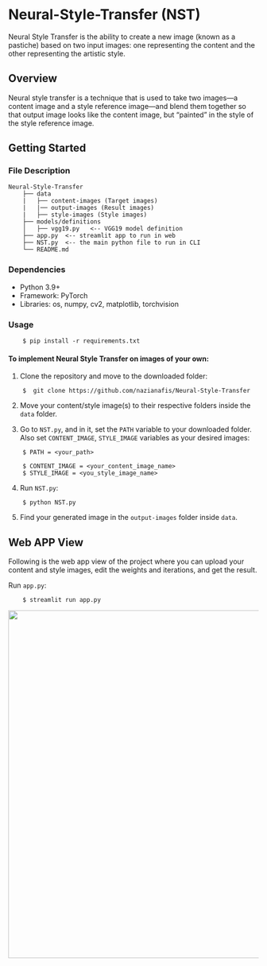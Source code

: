# Neural-Style-Transfer (NST)

Neural Style Transfer is the ability to create a new image (known as a pastiche) based on two input images: one representing the content and the other representing the artistic style.

## Overview <a name="overview"></a>

Neural style transfer is a technique that is used to take two images—a content image and a style reference image—and blend them together so that output image looks like the content image, but “painted” in the style of the style reference image.

## Getting Started <a name="getting-started"></a>

### File Description <a name="description"></a>

    Neural-Style-Transfer
        ├── data
        |   ├── content-images (Target images)
        |   |── output-images (Result images)
        |   ├── style-images (Style images)
        ├── models/definitions     
        │   ├── vgg19.py   <-- VGG19 model definition
        ├── app.py  <-- streamlit app to run in web
        ├── NST.py  <-- the main python file to run in CLI
        └── README.md

### Dependencies <a name="dependencies"></a>
*    Python 3.9+
*    Framework: PyTorch
*    Libraries: os, numpy, cv2, matplotlib, torchvision

### Usage <a name="usage"></a>

```
    $ pip install -r requirements.txt
```

#### To implement Neural Style Transfer on images of your own:

1. Clone the repository and move to the downloaded folder:
```
    $  git clone https://github.com/nazianafis/Neural-Style-Transfer
```

2. Move your content/style image(s) to their respective folders inside the `data` folder.

3. Go to `NST.py`, and in it, set the `PATH` variable to your downloaded folder. Also set `CONTENT_IMAGE`, `STYLE_IMAGE` variables as your desired images:
```
    $ PATH = <your_path>
   
    $ CONTENT_IMAGE = <your_content_image_name>
    $ STYLE_IMAGE = <you_style_image_name>
```
4. Run `NST.py`:
```
    $ python NST.py
```
5. Find your generated image in the `output-images` folder inside `data`.

## Web APP View

Following is the web app view of the project where you can upload your content and style images, edit the weights and iterations, and get the result.

Run `app.py`:
```
    $ streamlit run app.py
```

<img src="" width="700"/>
